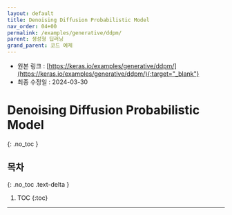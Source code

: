 ```yaml
---
layout: default
title: Denoising Diffusion Probabilistic Model
nav_order: 04+00
permalink: /examples/generative/ddpm/
parent: 생성형 딥러닝
grand_parent: 코드 예제
---
```


* 원본 링크 : [https://keras.io/examples/generative/ddpm/](https://keras.io/examples/generative/ddpm/){:target="_blank"}
* 최종 수정일 : 2024-03-30

# Denoising Diffusion Probabilistic Model
{: .no_toc }

## 목차
{: .no_toc .text-delta }

1. TOC
{:toc}

---
